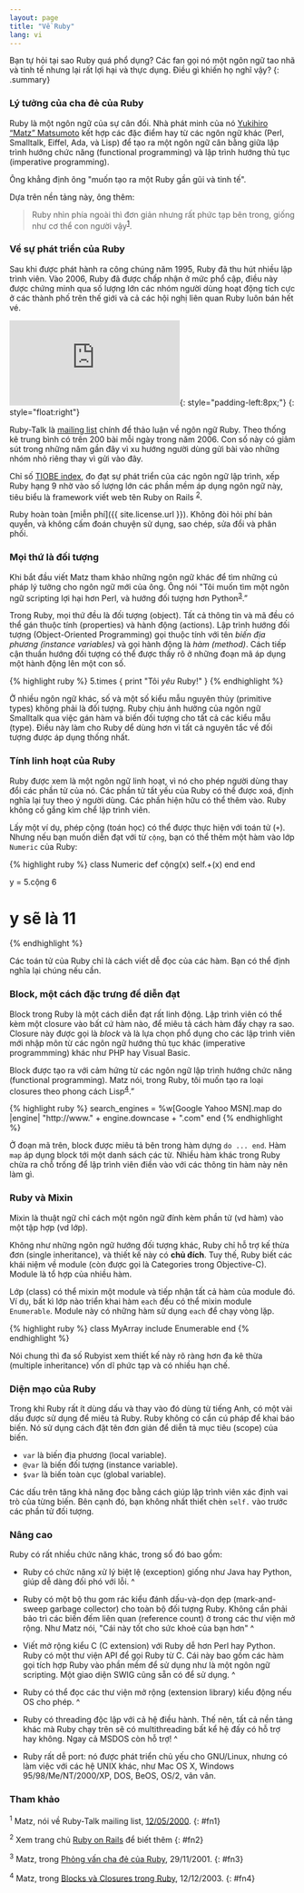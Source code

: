 ```yaml
---
layout: page
title: "Về Ruby"
lang: vi
---
```


Bạn tự hỏi tại sao Ruby quá phổ dụng? Các fan gọi nó một ngôn ngữ tao nhã và tinh tế
nhưng lại rất lợi hại và thực dụng. Điều gì khiến họ nghĩ vậy?
{: .summary}

### Lý tưởng của cha đẻ của Ruby

Ruby là một ngôn ngữ của sự cân đối. Nhà phát minh của nó [Yukihiro “Matz”
Matsumoto][1] kết hợp các đặc điểm hay từ các ngôn ngữ khác (Perl, Smalltalk,
Eiffel, Ada, và Lisp) để tạo ra một ngôn ngữ cân bằng giữa
lập trình hướng chức năng (functional programming) và lập trình hướng thủ tục (imperative programming).

Ông khẳng định ông "muốn tạo ra một Ruby gần gũi và tinh tế".

Dựa trên nền tảng này, ông thêm:

> Ruby nhìn phía ngoài thì đơn giản nhưng rất phức tạp bên trong,
> giống như cơ thể con người vậy<sup>[1](#fn1)</sup>.

### Về sự phát triển của Ruby

Sau khi được phát hành ra công chúng năm 1995, Ruby đã thu hút nhiều lập trình
viên. Vào 2006, Ruby đã được chấp nhận ở mức phổ cập, điều này được chứng minh
qua số lượng lớn các nhóm người dùng hoạt động tích cực ở các thành phố trên thế giới
và cả các hội nghị liên quan Ruby luôn bán hết vé.

![Graph courtesy of
Gmane.](http://gmane.org/plot-rate.php?group=gmane.comp.lang.ruby.general&amp;width=320&amp;height=160&amp;title=Ruby-Talk+Activity
"Graph courtesy of Gmane."){: style="padding-left:8px;"}
{: style="float:right"}

Ruby-Talk là [mailing list](/vi/community/mailing-lists/) chính để thảo luận về
ngôn ngữ Ruby. Theo thống kê trung bình có trên 200 bài mỗi ngày trong năm 2006.
Con số này có giảm sút trong những năm gần đây vì xu hướng người dùng gửi bài
vào những nhóm nhỏ riêng thay vì gửi vào đây.

Chỉ số [TIOBE index][6], đo đạt sự phát triển của các ngôn ngữ lập trình, xếp
Ruby hạng 9 nhờ vào số lượng lớn các phần mềm áp dụng ngôn ngữ này, tiêu biểu
là framework viết web tên Ruby on Rails <sup>[2](#fn2)</sup>.

Ruby hoàn toàn [miễn phí]({{ site.license.url }}). Không đòi hỏi phí bản
quyển, và không cấm đoán chuyện sử dụng, sao chép, sửa đổi và phân phối.

### Mọi thứ là đối tượng

Khi bắt đầu viết Matz tham khảo những ngôn ngữ khác để tìm những cú pháp lý
tưởng cho ngôn ngữ mới của ông. Ông nói "Tôi muốn tìm một ngôn ngữ scripting lợi hại
hơn Perl, và hướng đối tượng hơn Python<sup>[3](#fn3)</sup>.”

Trong Ruby, mọi thứ đều là đối tượng (object). Tất cả thông tin và mã đều có thể gán
thuộc tính (properties) và hành động (actions). Lập trình hướng đối tượng (Object-Oriented Programming)
gọi thuộc tính với tên *biến địa phương (instance variables)* và gọi hành động là *hàm (method)*.
Cách tiếp cận thuần hướng đối tượng có thể được thấy rõ ở những đoạn mã áp dụng một
hành động lên một con số.

{% highlight ruby %}
5.times { print "Tôi *yêu* Ruby!" }
{% endhighlight %}

Ở nhiều ngôn ngữ khác, số và một số kiểu mẫu nguyên thủy (primitive types) không phải là
đối tượng. Ruby chịu ảnh hưởng của ngôn ngữ Smalltalk qua việc gán hàm và biến đối tượng
cho tất cả các kiểu mẫu (type). Điều này làm cho Ruby dể dùng hơn vì tất cả nguyên
tắc về đối tượng được áp dụng thống nhất.

### Tính linh hoạt của Ruby

Ruby được xem là một ngôn ngữ linh hoạt, vì nó cho phép người dùng thay đổi
các phần tử của nó. Các phần tử tất yếu của Ruby có thể được xoá, định nghĩa lại tuy theo
ý người dùng. Các phần hiện hữu có thể thêm vào. Ruby không cố gắng kìm chể lập
trình viên.

Lấy một ví dụ, phép cộng (toán học) có thể được thực hiện với toán tử (`+`). Nhưng nếu
bạn muốn diễn đạt với từ `cộng`, bạn có thể thêm một hàm vào lớp `Numeric`
của Ruby:

{% highlight ruby %}
class Numeric
  def cộng(x)
    self.+(x)
  end
end

y = 5.cộng 6
# y sẽ là 11
{% endhighlight %}

Các toán tử của Ruby chỉ là cách viết dễ đọc của các hàm. Bạn có thể định nghĩa lại chúng nếu cần.

### Block, một cách đặc trưng để diễn đạt

Block trong Ruby là một cách diễn đạt rất linh động. Lập trình viên
có thể kèm một closure vào bất cứ hàm nào, để miêu tả cách hàm đấy chạy ra sao.
Closure này được gọi là *block* và là lựa chọn phổ dụng cho các lập trình viên
mới nhập môn từ các ngôn ngữ hướng thủ tục khác (imperative programmming)
khác như PHP hay Visual Basic.

Block được tạo ra với cảm hứng từ các ngôn ngữ lập trình hướng chức năng (functional programming).
Matz nói, trong Ruby, tôi muốn tạo ra loại closures theo phong cách Lisp<sup>[4](#fn4)</sup>.”

{% highlight ruby %}
search_engines =
  %w[Google Yahoo MSN].map do |engine|
    "http://www." + engine.downcase + ".com"
  end
{% endhighlight %}

Ở đoạn mã trên, block được miêu tả bên trong hàm dựng `do ... end`.
Hàm `map` áp dụng block tới một danh sách các từ. Nhiều hàm khác trong Ruby chừa
ra chỗ trống để lập trình viên điền vào với các thông tin hàm này nên
làm gì.

### Ruby và Mixin

Mixin là thuật ngữ chỉ cách một ngôn ngữ đính kèm phần tử (vd hàm) vào một tập hợp (vd lớp).

Không như những ngôn ngữ hướng đối tượng khác, Ruby chỉ hỗ trợ kế thừa đơn (single inheritance),
và thiết kế này có **chủ đích**. Tuy thế, Ruby biết các khái niệm về module (còn
được gọi là Categories trong Objective-C). Module là tổ hợp của nhiều hàm.

Lớp (class) có thể mixin một module và tiếp nhận tất cả hàm của module đó. Ví dụ,
bất kì lớp nào triển khai hàm `each` đều có thể mixin module `Enumerable`. Module
này có những hàm sử dụng `each` để chạy vòng lặp.

{% highlight ruby %}
class MyArray
  include Enumerable
end
{% endhighlight %}

Nói chung thì đa số Rubyist xem thiết kế này rõ ràng hơn đa kê thừa (multiple
inheritance) vốn dĩ phức tạp và có nhiều hạn chế.

### Diện mạo của Ruby

Trong khi Ruby rất ít dùng dấu và thay vào đó dùng từ tiếng Anh, có một vài
dấu được sử dụng để miêu tả Ruby. Ruby không có cần cú pháp để khai báo biến.
Nó sử dụng cách đặt tên đơn giản để diễn tả mục tiêu (scope) của biến.

* `var` là biến địa phương (local variable).
* `@var` là biến đối tượng (instance variable).
* `$var` là biến toàn cục (global variable).

Các dấu trên tăng khả năng đọc bằng cách giúp lập trình viên xác định vai trò
của từng biến. Bên cạnh đó, bạn không nhất thiết chèn `self.` vào trước các phần tử
đối tượng.

### Nâng cao

Ruby có rất nhiều chức năng khác, trong số đó bao gồm:

* Ruby có chức năng xử lý biệt lệ (exception) giống như Java hay Python, giúp
dễ dàng đối phó với lỗi.
^

* Ruby có một bộ thu gom rác kiểu đánh dấu-và-dọn dẹp (mark-and-sweep garbage collector)
cho toàn bộ đối tượng Ruby. Không cần phải bảo trì các biến đếm liên quan (reference count)
ở trong các thư viện mở rộng. Như Matz nói, "Cái này tốt cho sức khoẻ của bạn hơn"
^

* Viết mở rộng kiểu C (C extension) với Ruby dễ hơn Perl hay Python. Ruby có một
thư viện API để gọi Ruby từ C. Cái này bao gồm các hàm gọi tích hợp Ruby vào
phần mềm để sử dụng như là một ngôn ngữ scripting. Một giao diện SWIG cũng sẵn có
để sử dụng.
^

* Ruby có thể đọc các thư viện mở rộng (extension library) kiểu động nếu OS cho phép.
^

* Ruby có threading độc lập với cả hệ điều hành. Thế nên, tất cả nền tảng khác
mà Ruby chạy trên sẽ có multithreading bất kể hệ đấy có hỗ trợ hay không. Ngay
cả MSDOS còn hỗ trợ!
^

* Ruby rất dễ port: nó được phát triển chủ yếu cho GNU/Linux, nhưng có làm việc
với các hệ UNIX khác, như Mac OS X, Windows 95/98/Me/NT/2000/XP, DOS, BeOS, OS/2, vân vân.

### Tham khảo

<sup>1</sup> Matz, nói về Ruby-Talk mailing list, [12/05/2000][2].
{: #fn1}

<sup>2</sup> Xem trang chủ [Ruby on Rails][3] để biết thêm
{: #fn2}

<sup>3</sup> Matz, trong [Phỏng vấn cha đẻ của Ruby][4], 29/11/2001.
{: #fn3}

<sup>4</sup> Matz, trong [Blocks và Closures trong Ruby][5], 12/12/2003.
{: #fn4}



[1]: http://www.rubyist.net/~matz/
[2]: http://blade.nagaokaut.ac.jp/cgi-bin/scat.rb/ruby/ruby-talk/2773
[3]: http://rubyonrails.org/
[4]: http://www.linuxdevcenter.com/pub/a/linux/2001/11/29/ruby.html
[5]: http://www.artima.com/intv/closures2.html
[6]: http://www.tiobe.com/index.php/content/paperinfo/tpci/index.html

